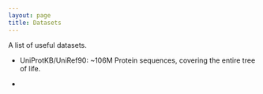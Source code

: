 ```yaml
---
layout: page
title: Datasets
---
```


A list of useful datasets. 

- UniProtKB/UniRef90: ~106M Protein sequences, covering the entire tree of life. 

- 
